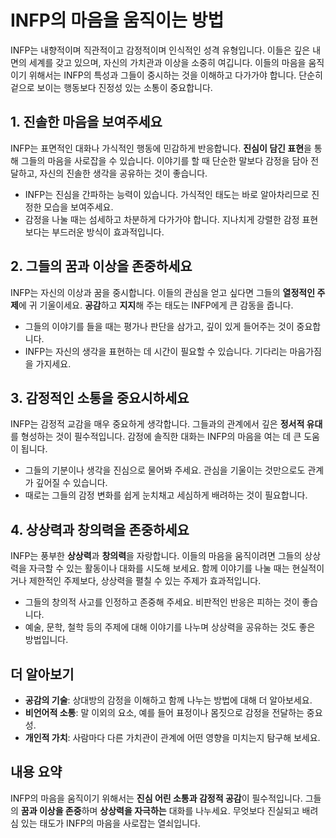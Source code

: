 # INFP의 마음을 움직이는 방법

INFP는 내향적이며 직관적이고 감정적이며 인식적인 성격 유형입니다. 이들은 깊은 내면의 세계를 갖고 있으며, 자신의 가치관과 이상을 소중히 여깁니다. 이들의 마음을 움직이기 위해서는 INFP의 특성과 그들이 중시하는 것을 이해하고 다가가야 합니다. 단순히 겉으로 보이는 행동보다 진정성 있는 소통이 중요합니다.

## 1. 진솔한 마음을 보여주세요

INFP는 표면적인 대화나 가식적인 행동에 민감하게 반응합니다. **진심이 담긴 표현**을 통해 그들의 마음을 사로잡을 수 있습니다. 이야기를 할 때 단순한 말보다 감정을 담아 전달하고, 자신의 진솔한 생각을 공유하는 것이 좋습니다.

* INFP는 진심을 간파하는 능력이 있습니다. 가식적인 태도는 바로 알아차리므로 진정한 모습을 보여주세요.
* 감정을 나눌 때는 섬세하고 차분하게 다가가야 합니다. 지나치게 강렬한 감정 표현보다는 부드러운 방식이 효과적입니다.

## 2. 그들의 꿈과 이상을 존중하세요

INFP는 자신의 이상과 꿈을 중시합니다. 이들의 관심을 얻고 싶다면 그들의 **열정적인 주제**에 귀 기울이세요. **공감**하고 **지지**해 주는 태도는 INFP에게 큰 감동을 줍니다.

* 그들의 이야기를 들을 때는 평가나 판단을 삼가고, 깊이 있게 들어주는 것이 중요합니다.
* INFP는 자신의 생각을 표현하는 데 시간이 필요할 수 있습니다. 기다리는 마음가짐을 가지세요.

## 3. 감정적인 소통을 중요시하세요

INFP는 감정적 교감을 매우 중요하게 생각합니다. 그들과의 관계에서 깊은 **정서적 유대**를 형성하는 것이 필수적입니다. 감정에 솔직한 대화는 INFP의 마음을 여는 데 큰 도움이 됩니다.

* 그들의 기분이나 생각을 진심으로 물어봐 주세요. 관심을 기울이는 것만으로도 관계가 깊어질 수 있습니다.
* 때로는 그들의 감정 변화를 쉽게 눈치채고 세심하게 배려하는 것이 필요합니다.

## 4. 상상력과 창의력을 존중하세요

INFP는 풍부한 **상상력**과 **창의력**을 자랑합니다. 이들의 마음을 움직이려면 그들의 상상력을 자극할 수 있는 활동이나 대화를 시도해 보세요. 함께 이야기를 나눌 때는 현실적이거나 제한적인 주제보다, 상상력을 펼칠 수 있는 주제가 효과적입니다.

* 그들의 창의적 사고를 인정하고 존중해 주세요. 비판적인 반응은 피하는 것이 좋습니다.
* 예술, 문학, 철학 등의 주제에 대해 이야기를 나누며 상상력을 공유하는 것도 좋은 방법입니다.

## 더 알아보기

* **공감의 기술**: 상대방의 감정을 이해하고 함께 나누는 방법에 대해 더 알아보세요.
* **비언어적 소통**: 말 이외의 요소, 예를 들어 표정이나 몸짓으로 감정을 전달하는 중요성.
* **개인적 가치**: 사람마다 다른 가치관이 관계에 어떤 영향을 미치는지 탐구해 보세요.

## 내용 요약

INFP의 마음을 움직이기 위해서는 **진심 어린 소통과 감정적 공감**이 필수적입니다. 그들의 **꿈과 이상을 존중**하며 **상상력을 자극하는** 대화를 나누세요. 무엇보다 진실되고 배려심 있는 태도가 INFP의 마음을 사로잡는 열쇠입니다.